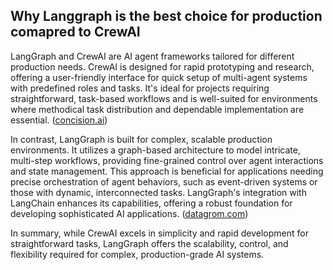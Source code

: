 ## Why Langgraph is the best choice for production comapred to CrewAI
LangGraph and CrewAI are AI agent frameworks tailored for different production needs. CrewAI is designed for rapid prototyping and research, offering a user-friendly interface for quick setup of multi-agent systems with predefined roles and tasks. It's ideal for projects requiring straightforward, task-based workflows and is well-suited for environments where methodical task distribution and dependable implementation are essential. ([concision.ai](https://www.concision.ai/blog/comparing-multi-agent-ai-frameworks-crewai-langgraph-autogpt-autogen?utm_source=openai))

In contrast, LangGraph is built for complex, scalable production environments. It utilizes a graph-based architecture to model intricate, multi-step workflows, providing fine-grained control over agent interactions and state management. This approach is beneficial for applications needing precise orchestration of agent behaviors, such as event-driven systems or those with dynamic, interconnected tasks. LangGraph's integration with LangChain enhances its capabilities, offering a robust foundation for developing sophisticated AI applications. ([datagrom.com](https://www.datagrom.com/data-science-machine-learning-ai-blog/langgraph-vs-autogen-vs-crewai-comparison-agentic-ai-frameworks?utm_source=openai))

In summary, while CrewAI excels in simplicity and rapid development for straightforward tasks, LangGraph offers the scalability, control, and flexibility required for complex, production-grade AI systems. 